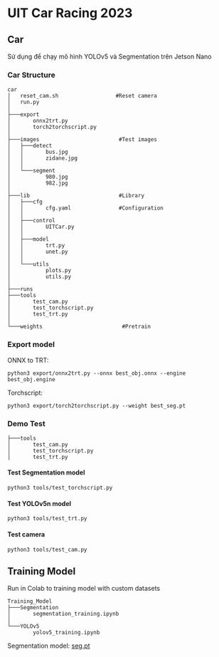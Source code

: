 # UIT Car Racing 2023
## Car
Sử dụng để chạy mô hình YOLOv5 và Segmentation trên Jetson Nano
### Car Structure
```
car
│   reset_cam.sh                  #Reset camera
│   run.py        
│
├───export
│       onnx2trt.py
│       torch2torchscript.py
│
├───images                         #Test images                      
│   ├───detect
│   │       bus.jpg
│   │       zidane.jpg
│   │
│   └───segment
│           980.jpg
│           982.jpg
│
├───lib                            #Library
│   ├───cfg
│   │       cfg.yaml               #Configuration
│   │
│   ├───control
│   │       UITCar.py
│   │
│   ├───model
│   │       trt.py
│   │       unet.py
│   │
│   └───utils
│           plots.py
│           utils.py
│
├───runs
├───tools
│       test_cam.py
│       test_torchscript.py
│       test_trt.py
│
└───weights                         #Pretrain
```
### Export model
ONNX to TRT:
```
python3 export/onnx2trt.py --onnx best_obj.onnx --engine best_obj.engine
```
Torchscript:
```
python3 export/torch2torchscript.py --weight best_seg.pt
```

### Demo Test
```
├───tools
│       test_cam.py                 
│       test_torchscript.py
│       test_trt.py
```
#### Test Segmentation model
```
python3 tools/test_torchscript.py
```
#### Test YOLOv5n model
```
python3 tools/test_trt.py
```
#### Test camera
```
python3 tools/test_cam.py
```

## Training Model
Run in Colab to training model with custom datasets
```
Training_Model
├───Segmentation
│       segmentation_training.ipynb
│
└───YOLOv5
        yolov5_training.ipynb
```
Segmentation model: [seg.pt](https://drive.google.com/file/d/1O6SlW6f3TEhCISBTDo1cRNhEijqaFfhL/view?usp=sharing)

